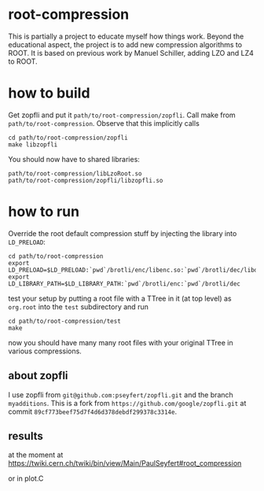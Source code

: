 # root-compression

This is partially a project to educate myself how things work.
Beyond the educational aspect, the project is to add new compression algorithms
to ROOT. It is based on previous work by Manuel Schiller, adding LZO and LZ4 to
ROOT.

# how to build

Get zopfli and put it `path/to/root-compression/zopfli`.
Call make from `path/to/root-compression`.
Observe that this implicitly calls
```
cd path/to/root-compression/zopfli
make libzopfli
```
You should now have to shared libraries:
```
path/to/root-compression/libLzoRoot.so
path/to/root-compression/zopfli/libzopfli.so
```

# how to run

Override the root default compression stuff by injecting the library into `LD_PRELOAD`:

```
cd path/to/root-compression
export LD_PRELOAD=$LD_PRELOAD:`pwd`/brotli/enc/libenc.so:`pwd`/brotli/dec/libdec.so:`pwd`/zopfli/libzopfli.so:`pwd`/libLzoRoot.so
export LD_LIBRARY_PATH=$LD_LIBRARY_PATH:`pwd`/brotli/enc:`pwd`/brotli/dec

```

test your setup by putting a root file with a TTree in it (at top level) as
`org.root` into the `test` subdirectory and run
```
cd path/to/root-compression/test
make
```
now you should have many many root files with your original TTree in various compressions.

## about zopfli

I use zopfli from `git@github.com:pseyfert/zopfli.git` and the branch
`myadditions`.  This is a fork from `https://github.com/google/zopfli.git` at
commit `89cf773beef75d7f4d6d378debdf299378c3314e`.

## results

at the moment at https://twiki.cern.ch/twiki/bin/view/Main/PaulSeyfert#root_compression

or in plot.C
